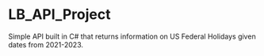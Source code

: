 # LB_API_Project
Simple API built in C# that returns information on US Federal Holidays given dates from 2021-2023.
